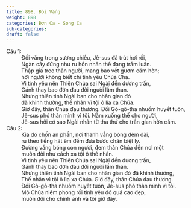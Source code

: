 ```yaml
---
title: 898. Đồi Vắng
weight: 898
categories: Đơn Ca - Song Ca
sub-categories: 
draft: false
---
```

<dl><dt>Câu 1:</dt><dd data-verse="1">Đồi vắng trong sương chiều, Jê-sus đã trút hơi rồi, <br/>Ngàn cây đứng như ru hồn nhân thế đang trầm luân. <br/>Thập giá treo thân người, mang bao vết gươm căm hờn; <br/>hỡi người không biết chi tình yêu Chúa Cha. <br/> Vì tình yêu nên Thiên Chúa sai Ngài đến dương trần, <br/>Gánh thay bao đớn đau đời người lầm than. <br/>Nhưng thiên tình Ngài ban cho nhân gian đó <br/>đã khinh thường, thế nhân vì tội ô lìa xa Chúa. <br/>Giờ đây, thân Chúa đau thương. Đồi Gô-gô-tha nhuốm huyết tuôn, <br/>Jê-sus phó thân mình vì tôi. Nằm xuống thế cho người, <br/>Jê-sus hỡi cớ sao Ngài nhân từ tha thứ cho trần gian hờn căm. </dd><dt>Câu 2:</dt><dd data-verse="2">Kìa đó chốn an phần, nơi thanh vắng bóng đêm dài, <br/>ru theo tiếng hát êm đềm đưa bước chân biệt ly. <br/>Đường vắng bóng con người, đem thân Chúa đến nơi một <br/>muôn đời như cách xa tội ô thế nhân. <br/>Vì tình yêu nên Thiên Chúa sai Ngài đến dương trần, <br/>Gánh thay bao đớn đau đời người lầm than. <br/>Nhưng thiên tình Ngài ban cho nhân gian đó đã khinh thường, <br/>Thế nhân vì tội ô lìa xa Chúa. Giờ đây, thân Chúa đau thương. <br/>Đồi Gô-gô-tha nhuốm huyết tuôn, Jê-sus phó thân mình vì tôi. <br/>Mộ Chúa niêm phong rồi tình yêu đó quá cao đẹp, <br/>muôn đời cho chính anh và tôi giờ đây. </dd></dl>